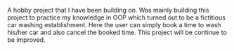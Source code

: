 A hobby project that I have been building on. Was mainly building this project to practice my knowledge in OOP which turned out to be a fictitious car washing establishment.
Here the user can simply book a time to wash his/her car and also cancel the booked time.
This project will be continue to be improved.
